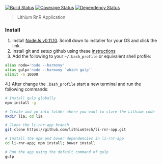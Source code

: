 [![Build Status][travis-image]][travis-url]  [![Coverage Status][coveralls-image]][coveralls-url] [![Dependency Status][depstat-image]][depstat-url]

> Lithium RnR Application

### Install

1. Install [NodeJs v0.11.10](http://blog.nodejs.org/2013/12/31/node-v0-11-10-unstable/). Scroll down to installer for your OS and click the link.
2. Install git and setup github using these [instructions](https://help.github.com/articles/set-up-git)
3. Add the following to your `~/.bash_profile` or equivalent shell profile:
```bash
alias node='node --harmony'
alias gulp='node --harmony `which gulp`'
ulimit -n 10000
```
4.) After change the `.bash_profile` start a new terminal and run the following commands:

```bash
# Install gulp globally
npm install -g

# Create and go into folder where you want to store the Lithium code
mkdir lia; cd lia

# Clone the li-rnr-app branch
git clone https://github.com/lithiumtech/li-rnr-app.git

# Install the npm and bower dependencies in li-rnr-app
cd li-rnr-app; npm install; bower install

# Run the app using the default command of gulp
gulp
```
[travis-url]: http://travis-ci.org/lithiumtech/li-rnr-app
[travis-image]: https://secure.travis-ci.org/lithiumtech/li-rnr-app.png?branch=master

[coveralls-url]: https://coveralls.io/r/lithiumtech/li-rnr-app
[coveralls-image]: https://coveralls.io/repos/lithiumtech/li-rnr-app/badge.png

[depstat-url]: https://david-dm.org/adamayres/lithiumtech/li-rnr-app
[depstat-image]: https://david-dm.org/lithiumtech/li-rnr-app.png
